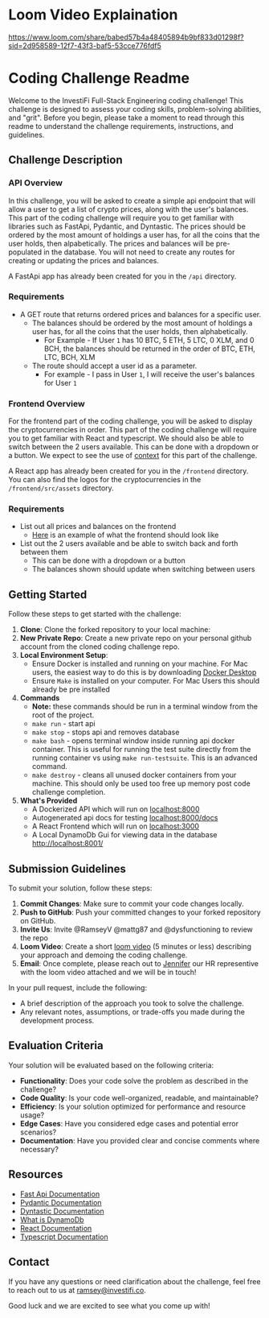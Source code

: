 # Loom Video Explaination
https://www.loom.com/share/babed57b4a48405894b9bf833d01298f?sid=2d958589-12f7-43f3-baf5-53cce776fdf5

# Coding Challenge Readme

Welcome to the InvestiFi Full-Stack Engineering coding challenge! This challenge is designed to assess your coding skills, problem-solving abilities, and "grit". Before you begin, please take a moment to read through this readme to understand the challenge requirements, instructions, and guidelines.

## Challenge Description

### API Overview
In this challenge, you will be asked to create a simple api endpoint that will allow a user to get a list of crypto prices, along with the user's balances. This part of the coding challenge will require you to get familiar with libraries such as FastApi, Pydantic, and Dyntastic. 
The prices should be ordered by the most amount of holdings a user has, for all the coins that the user holds, then alpabetically.
The prices and balances will be pre-populated in the database. You will not need to create any routes for creating or updating the prices and balances.

A FastApi app has already been created for you in the `/api` directory.

### Requirements
- A GET route that returns ordered prices and balances for a specific user. 
  - The balances should be ordered by the most amount of holdings a user has, for all the coins that the user holds, then alphabetically.
    - For Example - If User `1` has 10 BTC, 5 ETH, 5 LTC, 0 XLM, and 0 BCH, the balances should be returned in the order of BTC, ETH, LTC, BCH, XLM
  - The route should accept a user id as a parameter. 
    - For example - I pass in User `1`, I will receive the user's balances for User `1`

### Frontend Overview
For the frontend part of the coding challenge, you will be asked to display the cryptocurrencies in order. This part of the coding challenge will require you to get familiar with React and typescript.
We should also be able to switch between the 2 users available. This can be done with a dropdown or a button. We expect to see the use of [context](https://react.dev/reference/react/useContext) for this part of the challenge.

A React app has already been created for you in the `/frontend` directory. You can also find the logos for the cryptocurrencies in the `/frontend/src/assets` directory.

### Requirements
- List out all prices and balances on the frontend
  - [Here](https://github.com/CryptoFi-LLC/cryptofi-full-stack-coding-challenge/blob/main/frontend/public/Balance-List-Example.png) is an example of what the frontend should look like
- List out the 2 users available and be able to switch back and forth between them
  - This can be done with a dropdown or a button
  - The balances shown should update when switching between users

## Getting Started

Follow these steps to get started with the challenge:

1. **Clone**: Clone the forked repository to your local machine:
2. **New Private Repo**: Create a new private repo on your personal github account from the cloned coding challenge repo.
3. **Local Environment Setup**:
   - Ensure Docker is installed and running on your machine. For Mac users, the easiest way to do this is by downloading [Docker Desktop](https://www.docker.com/products/docker-desktop/)
   - Ensure `Make` is installed on your computer. For Mac Users this should already be pre installed
4. **Commands**
   - **Note:** these commands should be run in a terminal window from the root of the project.
   - `make run` - start api
   - `make stop` - stops api and removes database
   - `make bash` - opens terminal window inside running api docker container. This is useful for running the test suite directly from the running container vs using `make run-testsuite`. This is an advanced command.
   - `make destroy` - cleans all unused docker containers from your machine. This should only be used too free up memory post code challenge completion.
5. **What's Provided**
   - A Dockerized API which will run on [localhost:8000](http://localhost:8000)
   - Autogenerated api docs for testing [localhost:8000/docs](http://localhost:8000/docs)
   - A React Frontend which will run on [localhost:3000](http://localhost:3000)
   - A Local DynamoDb Gui for viewing data in the database [http://localhost:8001/](http://localhost:8001/)

## Submission Guidelines

To submit your solution, follow these steps:

1. **Commit Changes**: Make sure to commit your code changes locally.
1. **Push to GitHub**: Push your committed changes to your forked repository on GitHub.
1. **Invite Us**: Invite @RamseyV @mattg87 and @dysfunctioning to review the repo
1. **Loom Video**: Create a short [loom video](https://www.loom.com/) (5 minutes or less) describing your approach and demoing the coding challenge. 
1. **Email**: Once complete, please reach out to [Jennifer](jennifer.preston@investifi.co) our HR representive with the loom video attached and we will be in touch!

In your pull request, include the following:

- A brief description of the approach you took to solve the challenge.
- Any relevant notes, assumptions, or trade-offs you made during the development process.

## Evaluation Criteria

Your solution will be evaluated based on the following criteria:

- **Functionality**: Does your code solve the problem as described in the challenge?
- **Code Quality**: Is your code well-organized, readable, and maintainable?
- **Efficiency**: Is your solution optimized for performance and resource usage? 
- **Edge Cases**: Have you considered edge cases and potential error scenarios?
- **Documentation**: Have you provided clear and concise comments where necessary?

## Resources

- [Fast Api Documentation](https://fastapi.tiangolo.com/)
- [Pydantic Documentation](https://docs.pydantic.dev/latest/)
- [Dyntastic Documentation](https://github.com/nayaverdier/dyntastic)
- [What is DynamoDb](https://medium.com/swlh/what-is-dynamodb-fbb3f6d14f18)
- [React Documentation](https://react.dev/reference/react)
- [Typescript Documentation](https://www.typescriptlang.org/docs/handbook/intro.html)

## Contact

If you have any questions or need clarification about the challenge, feel free to reach out to us at [ramsey@investifi.co](mailto:ramsey@investifi.co).

Good luck and we are excited to see what you come up with!
